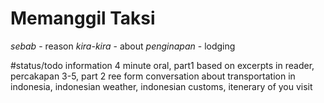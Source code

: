 # Memanggil Taksi
*sebab* - reason
*kira-kira* - about 
*penginapan* - lodging

#status/todo information 4 minute oral, part1 based on excerpts in reader, percakapan 3-5, part 2 ree form conversation about transportation in indonesia, indonesian weather, indonesian customs, itenerary of you visit